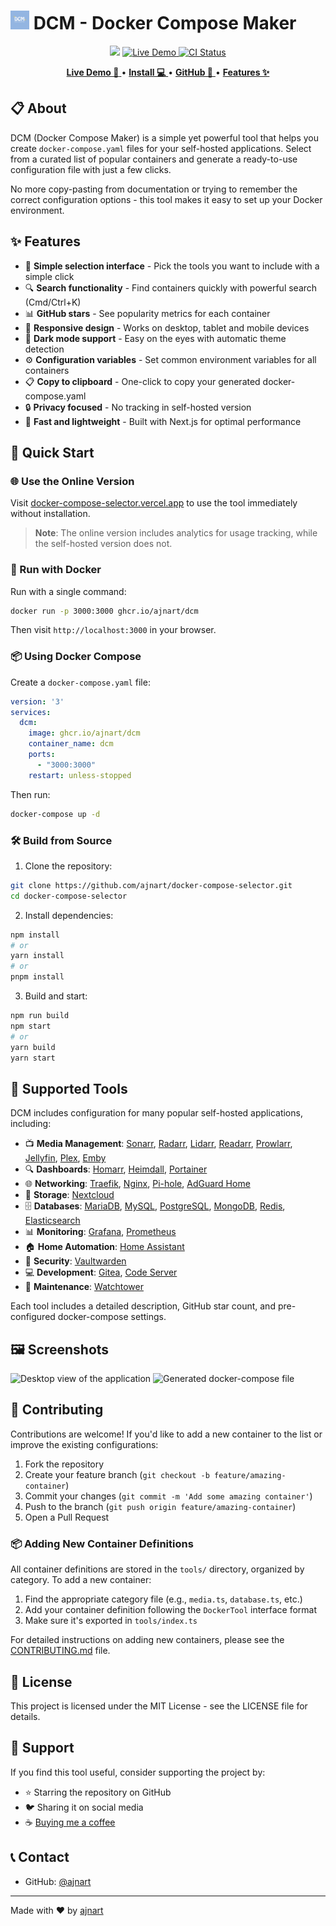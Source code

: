 <!-- Project Title -->
# <img src="./public/favicon.png" width="30" height="30" alt="DCM Logo"> DCM - Docker Compose Maker

<p align="center">
<img src="https://img.shields.io/github/stars/ajnart/docker-compose-selector?label=%E2%AD%90%20Stars&style=flat-square?branch=master&kill_cache=1%22">
<a href="https://docker-compose-selector.vercel.app">
  <img alt="Live Demo" src="https://img.shields.io/badge/🌐_Live_Demo-Visit_Site-blue">
</a>
<a href="https://github.com/ajnart/docker-compose-selector/actions">
  <img title="CI Status" src="https://github.com/ajnart/docker-compose-selector/actions/workflows/docker.yml/badge.svg" alt="CI Status">
</a>
</p>

<!-- Links -->
<p align="center">
  <a href="https://docker-compose-selector.vercel.app">
    <strong>Live Demo 🚀</strong>
  </a>
  •
  <a href="#-quick-start">
    <strong>Install 💻</strong>
  </a>
  •
  <a href="https://github.com/ajnart/docker-compose-selector">
    <strong>GitHub 📂</strong>
  </a>
  •
  <a href="#-features">
    <strong>Features ✨</strong>
  </a>
</p>

## 📋 About

DCM (Docker Compose Maker) is a simple yet powerful tool that helps you create `docker-compose.yaml` files for your self-hosted applications. Select from a curated list of popular containers and generate a ready-to-use configuration file with just a few clicks.

No more copy-pasting from documentation or trying to remember the correct configuration options - this tool makes it easy to set up your Docker environment.

## ✨ Features

- 🧩 **Simple selection interface** - Pick the tools you want to include with a simple click
- 🔍 **Search functionality** - Find containers quickly with powerful search (Cmd/Ctrl+K)
- 📊 **GitHub stars** - See popularity metrics for each container
- 📱 **Responsive design** - Works on desktop, tablet and mobile devices
- 🌙 **Dark mode support** - Easy on the eyes with automatic theme detection
- ⚙️ **Configuration variables** - Set common environment variables for all containers
- 📋 **Copy to clipboard** - One-click to copy your generated docker-compose.yaml
- 🔒 **Privacy focused** - No tracking in self-hosted version
- 🚀 **Fast and lightweight** - Built with Next.js for optimal performance

## 🚀 Quick Start

### 🌐 Use the Online Version

Visit [docker-compose-selector.vercel.app](https://docker-compose-selector.vercel.app) to use the tool immediately without installation.

> **Note**: The online version includes analytics for usage tracking, while the self-hosted version does not.

### 🐳 Run with Docker

Run with a single command:

```bash
docker run -p 3000:3000 ghcr.io/ajnart/dcm
```

Then visit `http://localhost:3000` in your browser.

### 📦 Using Docker Compose

Create a `docker-compose.yaml` file:

```yaml
version: '3'
services:
  dcm:
    image: ghcr.io/ajnart/dcm
    container_name: dcm
    ports:
      - "3000:3000"
    restart: unless-stopped
```

Then run:

```bash
docker-compose up -d
```

### 🛠️ Build from Source

1. Clone the repository:
```bash
git clone https://github.com/ajnart/docker-compose-selector.git
cd docker-compose-selector
```

2. Install dependencies:
```bash
npm install
# or
yarn install
# or
pnpm install
```

3. Build and start:
```bash
npm run build
npm start
# or
yarn build
yarn start
```

## 🧰 Supported Tools

DCM includes configuration for many popular self-hosted applications, including:

- 📺 **Media Management**: [Sonarr](https://github.com/Sonarr/Sonarr), [Radarr](https://github.com/Radarr/Radarr), [Lidarr](https://github.com/lidarr/Lidarr), [Readarr](https://github.com/Readarr/Readarr), [Prowlarr](https://github.com/Prowlarr/Prowlarr), [Jellyfin](https://github.com/jellyfin/jellyfin), [Plex](https://github.com/plexinc/pms-docker), [Emby](https://github.com/MediaBrowser/Emby)
- 🔍 **Dashboards**: [Homarr](https://github.com/homarr-labs/homarr), [Heimdall](https://github.com/linuxserver/Heimdall), [Portainer](https://github.com/portainer/portainer)
- 🌐 **Networking**: [Traefik](https://github.com/traefik/traefik), [Nginx](https://github.com/nginx/nginx), [Pi-hole](https://github.com/pi-hole/pi-hole), [AdGuard Home](https://github.com/AdguardTeam/AdGuardHome)
- 💾 **Storage**: [Nextcloud](https://github.com/nextcloud/server)
- 🗄️ **Databases**: [MariaDB](https://github.com/MariaDB/server), [MySQL](https://github.com/mysql/mysql-server), [PostgreSQL](https://github.com/postgres/postgres), [MongoDB](https://github.com/mongodb/mongo), [Redis](https://github.com/redis/redis), [Elasticsearch](https://github.com/elastic/elasticsearch)
- 📊 **Monitoring**: [Grafana](https://github.com/grafana/grafana), [Prometheus](https://github.com/prometheus/prometheus)
- 🏠 **Home Automation**: [Home Assistant](https://github.com/home-assistant/core)
- 🔐 **Security**: [Vaultwarden](https://github.com/dani-garcia/vaultwarden)
- 💻 **Development**: [Gitea](https://github.com/go-gitea/gitea), [Code Server](https://github.com/coder/code-server)
- 🔄 **Maintenance**: [Watchtower](https://github.com/containrrr/watchtower)

Each tool includes a detailed description, GitHub star count, and pre-configured docker-compose settings.

## 🖼️ Screenshots

![Desktop view of the application](https://i.imgur.com/example1.png)
![Generated docker-compose file](https://i.imgur.com/example2.png)

## 🤝 Contributing

Contributions are welcome! If you'd like to add a new container to the list or improve the existing configurations:

1. Fork the repository
2. Create your feature branch (`git checkout -b feature/amazing-container`)
3. Commit your changes (`git commit -m 'Add some amazing container'`)
4. Push to the branch (`git push origin feature/amazing-container`)
5. Open a Pull Request

### 📦 Adding New Container Definitions

All container definitions are stored in the `tools/` directory, organized by category. To add a new container:

1. Find the appropriate category file (e.g., `media.ts`, `database.ts`, etc.)
2. Add your container definition following the `DockerTool` interface format
3. Make sure it's exported in `tools/index.ts`

For detailed instructions on adding new containers, please see the [CONTRIBUTING.md](CONTRIBUTING.md) file.

## 📜 License

This project is licensed under the MIT License - see the LICENSE file for details.

## 💖 Support

If you find this tool useful, consider supporting the project by:

- ⭐ Starring the repository on GitHub
- 🐦 Sharing it on social media
- ☕ [Buying me a coffee](https://ko-fi.com/ajnart)

## 📞 Contact

- GitHub: [@ajnart](https://github.com/ajnart)

---

Made with ❤️ by [ajnart](https://github.com/ajnart) 